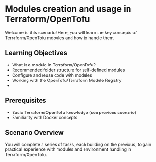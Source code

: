# Modules creation and usage in Terraform/OpenTofu

Welcome to this scenario! Here, you will learn the key concepts of Terraform/OpenTofu mdoules and how to handle them.

## Learning Objectives
- What is a module in Terraform/OpenTofu?
- Recommended folder structure for self-defined modules
- Configure and reuse code with modules
- Working with the OpenTofu/Terraform Module Registry
- 

## Prerequisites
- Basic Terraform/OpenTofu knowledge (see previous scenario)
- Familiarity with Docker concepts

## Scenario Overview
You will complete a series of tasks, each building on the previous, to gain practical experience with modules and environment handling in Terraform/OpenTofu. 